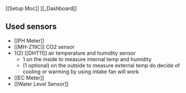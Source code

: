 [[Setup Moc]]
[[_Dashboard]]

## Used sensors
- [[PH Meter]]
- [[MH-Z19C]] CO2 sensor
- 1(2) [[DHT11]] air temperature and humidity sensor
	- 1 on the inside to measure internal temp and humidity
	- (1 optional) on the outside to measure external temp do decide of cooling or warming by using intake fan will work 
- [[EC Meter]]
- [[Water Level Sensor]]

